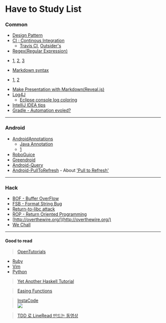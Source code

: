 # Have to Study List

### Common

 - [Design Pattern](http://iilii.egloos.com/tag/%EB%94%94%EC%9E%90%EC%9D%B8%ED%8C%A8%ED%84%B4)
 - [CI ; Continous Integration](http://ko.wikipedia.org/wiki/%EC%A7%80%EC%86%8D%EC%A0%81%EC%9D%B8_%ED%86%B5%ED%95%A9)
   + [Travis CI](http://about.travis-ci.org/docs/user/getting-started/), [Outsider's](http://blog.outsider.ne.kr/779)
 - [Regex(Regular Expression)](http://en.wikipedia.org/wiki/Regular_expression)
  + [1](https://sites.google.com/site/jsdreamtree/hawimenyu1/legyulleo-igseupeulesyeon), [2](http://goo.gl/fpizG), [3](http://goo.gl/P8zPM)
 - [Markdown syntax](http://daringfireball.net/projects/markdown/syntax)
  + [1](http://lennienoh.com/markdown/), [2](https://github.com/adam-p/markdown-here/wiki/Markdown-Cheatsheet)
 - [Make Presentation with Markdown(Reveal.js)](http://niceaji.tumblr.com/post/46225861013/markdown-reveal-js)
 - [Log4J](http://logging.apache.org/log4j/2.x/)
   + [Eclipse console log coloring](http://blog.outsider.ne.kr/727)
 - [IntelliJ IDEA tips](http://blogs.jetbrains.com/idea/2012/10/intellij-idea-productivity-tips-part-1/)
 - [Gradle - Automation evoled?](http://www.gradle.org/)

****

  
### Android
  
 - [AndroidAnnotations](http://androidannotations.org/)
   + [Java Annotation](http://linuxism.tistory.com/m/422)
   + [1](http://blog.naver.com/dong277?Redirect=Log&logNo=130140345212)
 - [RoboGuice](https://github.com/roboguice/roboguice)
 - [Greendroid](http://greendroid.cyrilmottier.com/)
 - [Android-Query](https://github.com/androidquery/androidquery)
 - [Android-PullToRefresh](https://github.com/chrisbanes/Android-PullToRefresh) - About ['Pull to Refresh'](http://story.pxd.co.kr/m/711)
 

****


### Hack

 - [BOF - Buffer OverFlow](http://en.wikipedia.org/wiki/Buffer_overflow)
 - [FSB - Format String Bug](http://proneer.tistory.com/entry/FormatString-%ED%8F%AC%EB%A7%B7%EC%8A%A4%ED%8A%B8%EB%A7%81Format-String-Attack)
 - [Return-to-libc attack](http://en.wikipedia.org/wiki/Return-to-libc_attack)
 - [ROP - Return Oriented Programming](http://teamcrak.tistory.com/332)
 - [http://overthewire.org/](http://overthewire.org/)
 - [We Chall](http://www.wechall.net/)

****


#### Good to read

> [OpenTutorials](http://opentutorials.org/)
 - [Ruby](http://opentutorials.org/module/517/4552)
 - [Vim](http://opentutorials.org/module/522)
 - [Python](http://opentutorials.org/module/515/4550)
 
> [Yet Another Haskell Tutorial](http://wiki.kldp.org/wiki.php/YetAnotherHaskellTutorial)

> [Easing Functions](http://easings.net/)

> [InstaCode](http://instacod.es/)<br>![](http://instacod.es/file/65859)

> [TDD 로 LineRead 만드는 동영상](http://xper.80port.net/LineReaderTdd/)
